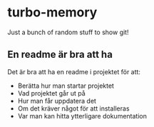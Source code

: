 # turbo-memory
Just a bunch of random stuff to show git!

## En readme är bra att ha
Det är bra att ha en readme i projektet för att:
- Berätta hur man startar projektet
- Vad projektet går ut på
- Hur man får uppdatera det
- Om det kräver något för att installeras
- Var man kan hitta ytterligare dokumentation
